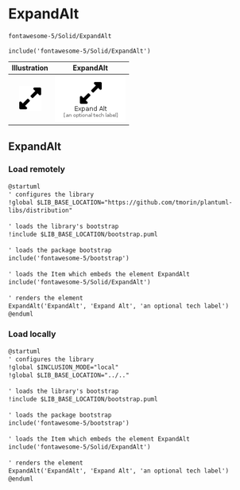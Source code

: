 # ExpandAlt


```text
fontawesome-5/Solid/ExpandAlt
```

```text
include('fontawesome-5/Solid/ExpandAlt')
```



| Illustration | ExpandAlt |
| :---: | :---: |
| ![illustration for Illustration](../../fontawesome-5/Solid/ExpandAlt.png) | ![illustration for ExpandAlt](../../fontawesome-5/Solid/ExpandAlt.Local.png) |




## ExpandAlt

### Load remotely
```plantuml
@startuml
' configures the library
!global $LIB_BASE_LOCATION="https://github.com/tmorin/plantuml-libs/distribution"

' loads the library's bootstrap
!include $LIB_BASE_LOCATION/bootstrap.puml

' loads the package bootstrap
include('fontawesome-5/bootstrap')

' loads the Item which embeds the element ExpandAlt
include('fontawesome-5/Solid/ExpandAlt')

' renders the element
ExpandAlt('ExpandAlt', 'Expand Alt', 'an optional tech label')
@enduml
```

### Load locally
```plantuml
@startuml
' configures the library
!global $INCLUSION_MODE="local"
!global $LIB_BASE_LOCATION="../.."

' loads the library's bootstrap
!include $LIB_BASE_LOCATION/bootstrap.puml

' loads the package bootstrap
include('fontawesome-5/bootstrap')

' loads the Item which embeds the element ExpandAlt
include('fontawesome-5/Solid/ExpandAlt')

' renders the element
ExpandAlt('ExpandAlt', 'Expand Alt', 'an optional tech label')
@enduml
```

